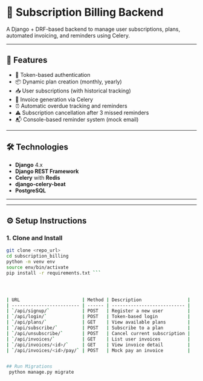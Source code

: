# 🧾 Subscription Billing Backend

A Django + DRF-based backend to manage user subscriptions, plans, automated invoicing, and reminders using Celery.

---

## 🚀 Features

- 🔐 Token-based authentication
- 📦 Dynamic plan creation (monthly, yearly)
- 📥 User subscriptions (with historical tracking)
- 🧾 Invoice generation via Celery
- ⏰ Automatic overdue tracking and reminders
- ⚠️ Subscription cancellation after 3 missed reminders
- 📬 Console-based reminder system (mock email)

---

## 🛠️ Technologies

- **Django** 4.x
- **Django REST Framework**
- **Celery** with **Redis**
- **django-celery-beat**
- **PostgreSQL** 
---


---

## ⚙️ Setup Instructions

### 1. Clone and Install

```bash
git clone <repo_url>
cd subscription_billing
python -m venv env
source env/bin/activate
pip install -r requirements.txt ```




| URL                       | Method | Description                 |
| ------------------------- | ------ | --------------------------- |
| `/api/signup/`            | POST   | Register a new user         |
| `/api/login/`             | POST   | Token-based login           |
| `/api/plans/`             | GET    | View available plans        |
| `/api/subscribe/`         | POST   | Subscribe to a plan         |
| `/api/unsubscribe/`       | POST   | Cancel current subscription |
| `/api/invoices/`          | GET    | List user invoices          |
| `/api/invoices/<id>/`     | GET    | View invoice detail         |
| `/api/invoices/<id>/pay/` | POST   | Mock pay an invoice         |


## Run Migrations
 python manage.py migrate
